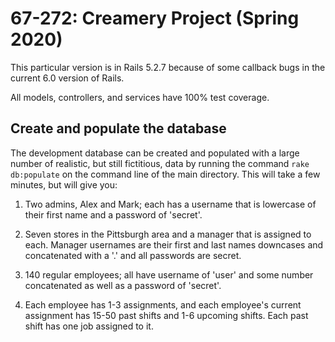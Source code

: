 67-272: Creamery Project (Spring 2020)
===

This particular version is in Rails 5.2.7 because of some callback bugs in the current 6.0 version of Rails.

All models, controllers, and services have 100% test coverage.

Create and populate the database
---

The development database can be created and populated with a large number of realistic, but still fictitious, data by running the command `rake db:populate` on the command line of the main directory.  This will take a few minutes, but will give you:

1. Two admins, Alex and Mark; each has a username that is lowercase of their first name and a password of 'secret'.

2. Seven stores in the Pittsburgh area and a manager that is assigned to each.  Manager usernames are their first and last names downcases and concatenated with a '.' and all passwords are secret.

3. 140 regular employees; all have username of 'user' and some number concatenated as well as a password of 'secret'. 

4. Each employee has 1-3 assignments, and each employee's current assignment has 15-50 past shifts and 1-6 upcoming shifts.  Each past shift has one job assigned to it.